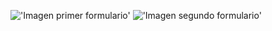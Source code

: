 !['Imagen primer formulario']('./Login-1/images/Captura.PNG')
!['Imagen segundo formulario']('./Login-2/images/Captura.PNG')
